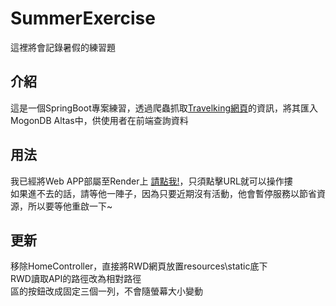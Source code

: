 # SummerExercise
這裡將會記錄暑假的練習題 <br>

## 介紹
這是一個SpringBoot專案練習，透過爬蟲抓取[Travelking網頁](<https://www.travelking.com.tw/tourguide/taiwan/keelungcity/>)的資訊，將其匯入MogonDB Altas中，供使用者在前端查詢資料

## 用法
我已經將Web APP部屬至Render上  [請點我!](<https://summerexercise.onrender.com/>)，只須點擊URL就可以操作摟 <br>
如果進不去的話，請等他一陣子，因為只要近期沒有活動，他會暫停服務以節省資源，所以要等他重啟一下~

## 更新
移除HomeController，直接將RWD網頁放置resources\static底下 <br>
RWD讀取API的路徑改為相對路徑 <br>
區的按鈕改成固定三個一列，不會隨螢幕大小變動 <br>